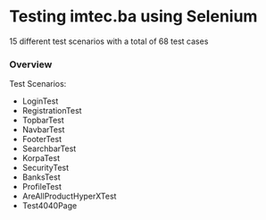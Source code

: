 # Testing imtec.ba using Selenium
15 different test scenarios with a total of 68 test cases

### Overview
Test Scenarios:
- LoginTest
- RegistrationTest
- TopbarTest
- NavbarTest
- FooterTest
- SearchbarTest
- KorpaTest
- SecurityTest
- BanksTest
- ProfileTest
- AreAllProductHyperXTest
- Test4040Page
